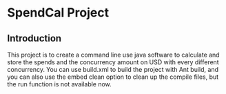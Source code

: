 <h1>SpendCal Project</h1>

<h2>Introduction</h2>

This project is to create a command line use java software to calculate and store the spends and the concurrency amount on USD with every different concurrency. You can use build.xml to build the project with Ant build, and you can also use the embed clean option to clean up the compile files, but the run function is not available now.